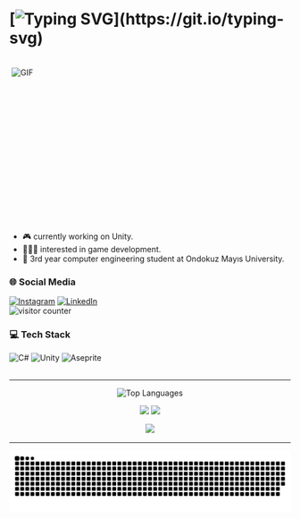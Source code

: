 # [![Typing SVG](http://readme-typing-svg.herokuapp.com?font=Fredoka+One&size=30&pause=1000&color=b0d3e6&width=435&lines=Hello+World!+I'm+Elif+Sude.;Welcome+to+my+Github+profile.)](https://git.io/typing-svg)

<br>
<img align="right" alt="GIF" src="https://i.pinimg.com/originals/89/df/03/89df03efbee79d7aaf838ee0041187c4.gif"
width="500" height="292" />

- 🎮 currently working on Unity.
- 👩🏻‍💻 interested in game development.
- 📖 3rd year computer engineering student at Ondokuz Mayıs University.

### 🌐 Social Media
[![Instagram](https://img.shields.io/badge/Instagram-%23E4405F.svg?logo=Instagram&logoColor=white)](https://instagram.com/sudeelifc) [![LinkedIn](https://img.shields.io/badge/LinkedIn-%230077B5.svg?logo=linkedin&logoColor=white)](https://linkedin.com/in/elif-sude-çetinkayaa)
<br>
<img src="https://komarev.com/ghpvc/?username=eshleey" alt="visitor counter"  height="28.5"/>
<br>
### 💻 Tech Stack
![C#](https://img.shields.io/badge/c%23-%23239120.svg?style=for-the-badge&logo=csharp&logoColor=white) ![Unity](https://img.shields.io/badge/unity-%23000000.svg?style=for-the-badge&logo=unity&logoColor=white) ![Aseprite](https://img.shields.io/badge/Aseprite-FFFFFF?style=for-the-badge&logo=Aseprite&logoColor=#7D929E)<br><br>

---

<p align="center">
<img width="50%" src="https://github-readme-streak-stats.herokuapp.com/?user=eshleey&theme=tokyonight&hide_border=true" alt="Top Languages"/></p>

<p align="center">
<img width="49%" src="https://github-readme-stats.vercel.app/api?username=eshleey&theme=tokyonight&hide_border=true&include_all_commits=true&count_private=true"/>
<img width="46%" src="https://github-readme-stats.vercel.app/api/top-langs/?username=eshleey&theme=tokyonight&hide_border=true&include_all_commits=true&count_private=true&layout=compact"/></p>

<p align="center">
<img width="95%" src="https://github-profile-trophy.vercel.app/?username=eshleey&theme=tokyonight&no-frame=true&no-bg=false&margin-w=4"/></p>

---

<p align="center">
<picture>
  <source media="(prefers-color-scheme: dark)" srcset="https://raw.githubusercontent.com/eshleey/eshleey/output/github-snake-dark.svg"/>
  <source media="(prefers-color-scheme: light)" srcset="https://raw.githubusercontent.com/eshleey/eshleey/output/github-snake.svg"/>
  <img alt="github-snake" src="https://raw.githubusercontent.com/eshleey/eshleey/output/github-snake.svg"/>
</picture></p>
